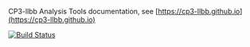 CP3-llbb Analysis Tools documentation, see [https://cp3-llbb.github.io](https://cp3-llbb.github.io)

[![Build Status](https://travis-ci.org/cp3-llbb/cp3-llbb.github.io.svg?branch=master)](https://travis-ci.org/cp3-llbb/cp3-llbb.github.io)
